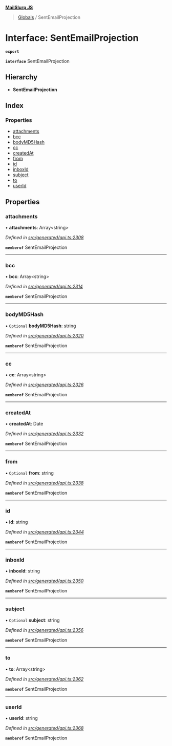 **[MailSlurp JS](../README.md)**

> [Globals](../README.md) / SentEmailProjection

# Interface: SentEmailProjection

**`export`** 

**`interface`** SentEmailProjection

## Hierarchy

* **SentEmailProjection**

## Index

### Properties

* [attachments](sentemailprojection.md#attachments)
* [bcc](sentemailprojection.md#bcc)
* [bodyMD5Hash](sentemailprojection.md#bodymd5hash)
* [cc](sentemailprojection.md#cc)
* [createdAt](sentemailprojection.md#createdat)
* [from](sentemailprojection.md#from)
* [id](sentemailprojection.md#id)
* [inboxId](sentemailprojection.md#inboxid)
* [subject](sentemailprojection.md#subject)
* [to](sentemailprojection.md#to)
* [userId](sentemailprojection.md#userid)

## Properties

### attachments

•  **attachments**: Array\<string>

*Defined in [src/generated/api.ts:2308](https://github.com/mailslurp/mailslurp-client/blob/c6aef6d/src/generated/api.ts#L2308)*

**`memberof`** SentEmailProjection

___

### bcc

•  **bcc**: Array\<string>

*Defined in [src/generated/api.ts:2314](https://github.com/mailslurp/mailslurp-client/blob/c6aef6d/src/generated/api.ts#L2314)*

**`memberof`** SentEmailProjection

___

### bodyMD5Hash

• `Optional` **bodyMD5Hash**: string

*Defined in [src/generated/api.ts:2320](https://github.com/mailslurp/mailslurp-client/blob/c6aef6d/src/generated/api.ts#L2320)*

**`memberof`** SentEmailProjection

___

### cc

•  **cc**: Array\<string>

*Defined in [src/generated/api.ts:2326](https://github.com/mailslurp/mailslurp-client/blob/c6aef6d/src/generated/api.ts#L2326)*

**`memberof`** SentEmailProjection

___

### createdAt

•  **createdAt**: Date

*Defined in [src/generated/api.ts:2332](https://github.com/mailslurp/mailslurp-client/blob/c6aef6d/src/generated/api.ts#L2332)*

**`memberof`** SentEmailProjection

___

### from

• `Optional` **from**: string

*Defined in [src/generated/api.ts:2338](https://github.com/mailslurp/mailslurp-client/blob/c6aef6d/src/generated/api.ts#L2338)*

**`memberof`** SentEmailProjection

___

### id

•  **id**: string

*Defined in [src/generated/api.ts:2344](https://github.com/mailslurp/mailslurp-client/blob/c6aef6d/src/generated/api.ts#L2344)*

**`memberof`** SentEmailProjection

___

### inboxId

•  **inboxId**: string

*Defined in [src/generated/api.ts:2350](https://github.com/mailslurp/mailslurp-client/blob/c6aef6d/src/generated/api.ts#L2350)*

**`memberof`** SentEmailProjection

___

### subject

• `Optional` **subject**: string

*Defined in [src/generated/api.ts:2356](https://github.com/mailslurp/mailslurp-client/blob/c6aef6d/src/generated/api.ts#L2356)*

**`memberof`** SentEmailProjection

___

### to

•  **to**: Array\<string>

*Defined in [src/generated/api.ts:2362](https://github.com/mailslurp/mailslurp-client/blob/c6aef6d/src/generated/api.ts#L2362)*

**`memberof`** SentEmailProjection

___

### userId

•  **userId**: string

*Defined in [src/generated/api.ts:2368](https://github.com/mailslurp/mailslurp-client/blob/c6aef6d/src/generated/api.ts#L2368)*

**`memberof`** SentEmailProjection
